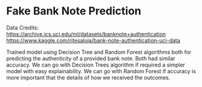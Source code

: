 # Fake Bank Note Prediction

Data Credits:<br />
https://archive.ics.uci.edu/ml/datasets/banknote+authentication <br />
https://www.kaggle.com/ritesaluja/bank-note-authentication-uci-data <br />


Trained model using Decision Tree and Random Forest algorithms both for predicting the authenticity of a provided bank note. Both had similar accuracy. We can go with Decision Trees algorithm if required a simpler model with easy explainability. We can go with Random Forest if accuracy is more important that the details of how we received the outcomes.
